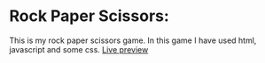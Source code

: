# **Rock Paper Scissors**:


This is my rock paper scissors game. 
In this game I have used html, javascript and some css.
[Live preview](https://ribaishtiaq.github.io/Rock-Paper-Scissors/)
